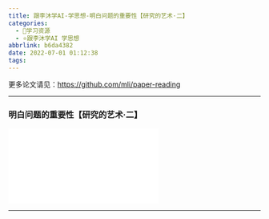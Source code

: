 ```yaml
---
title: 跟李沐学AI-学思想-明白问题的重要性【研究的艺术·二】
categories:
  - 🌙学习资源
  - ⭐跟李沐学AI 学思想
abbrlink: b6da4382
date: 2022-07-01 01:12:38
tags:
---
```


更多论文请见：<https://github.com/mli/paper-reading>

***

### 明白问题的重要性【研究的艺术·二】

<iframe src="//player.bilibili.com/player.html?aid=727683126&bvid=BV11S4y1v7S2&cid=753356845&page=1" scrolling="no" border="0" frameborder="no" framespacing="0" allowfullscreen="true"> </iframe>

<!--more-->

***

